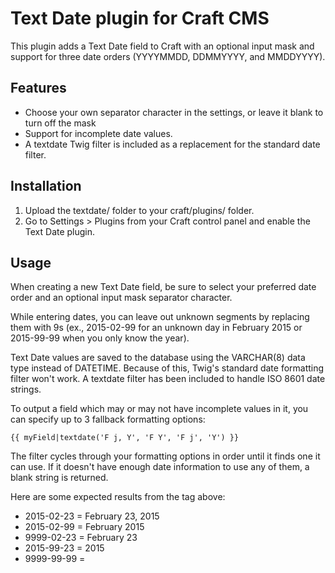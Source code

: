 # Text Date plugin for Craft CMS

This plugin adds a Text Date field to Craft with an optional input mask and support for three date orders (YYYYMMDD, DDMMYYYY, and MMDDYYYY).

## Features
* Choose your own separator character in the settings, or leave it blank to turn off the mask
* Support for incomplete date values.
* A textdate Twig filter is included as a replacement for the standard date filter.

## Installation
1.  Upload the textdate/ folder to your craft/plugins/ folder.
2.  Go to Settings > Plugins from your Craft control panel and enable the Text Date plugin.

## Usage
When creating a new Text Date field, be sure to select your preferred date order and an optional input mask separator character.

While entering dates, you can leave out unknown segments by replacing them with 9s (ex., 2015-02-99 for an unknown day in February 2015 or 2015-99-99 when you only know the year).

Text Date values are saved to the database using the VARCHAR(8) data type instead of DATETIME. Because of this, Twig's standard date formatting filter won't work. A textdate filter has been included to handle ISO 8601 date strings.

To output a field which may or may not have incomplete values in it, you can specify up to 3 fallback formatting options:

```
{{ myField|textdate('F j, Y', 'F Y', 'F j', 'Y') }}
```

The filter cycles through your formatting options in order until it finds one it can use. If it doesn't have enough date information to use any of them, a blank string is returned.

Here are some expected results from the tag above:

* 2015-02-23 = February 23, 2015
* 2015-02-99 = February 2015
* 9999-02-23 = February 23
* 2015-99-23 = 2015
* 9999-99-99 = 
